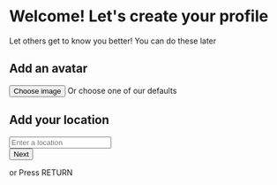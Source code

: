 <div class="profile-container w-full max-w-md p-4">
          <div class="profile-setup mt-4">
            <h1 class="text-3xl font-bold mb-4">
              Welcome! Let's create your profile
            </h1>
            <p class="text-gray-600 mb-6">
              Let others get to know you better! You can do these later
            </p>
            <div class="image mb-6">
              <div class="flex justify-between items-center">
                <div class="left-cont">
                  <h2 class="text-xl font-bold mb-2">Add an avatar</h2>
                  <div class="image-container w-32 h-32  rounded-full border-dotted border-[#9D9EA6] border-2">
                    <div class="camera-icon flex justify-center items-center w-full h-full">
                        <FontAwesomeIcon icon={faCamera} className="text-2xl text-[#9D9EA6]" />
                    </div>
                  </div>
                </div>
                <div class="right-cont">
                  <button class="btn py-2 px-4 border-solid cursor-pointer font-bold border-2 rounded-md">
                    Choose image
                  </button>
                  <span class="text-gray-600 block mt-2">
                    Or choose one of our defaults
                  </span>
                </div>
              </div>
            </div>
            <div class="location-cont mb-6">
              <h2 class="text-xl font-bold mb-2">Add your location</h2>
              <input
                type="text"
                placeholder="Enter a location"
                class=" border-gray-300 rounded p-2 w-full border-b-2  outline-none"
              />
            </div>
            <button class="btn bg-[#EA4B8B] py-2 px-20 rounded text-white ">
              Next
            </button>
            <p>or <Link to={""}>Press RETURN</Link></p>
          </div>
        </div>
